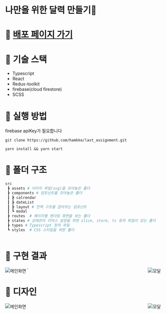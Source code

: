 # 나만을 위한 달력 만들기🦖
# 🚀 [배포 페이지 가기](https://finaly-im-gonna-make-it.netlify.app/)

# 🔧 기술 스택
- Typescript
- React
- Redux-toolkit
- firebase(cloud firestore)
- SCSS

# 📌 실행 방법
firebase apiKey가 필요합니다
```
git clone https://github.com/hamkke/last_assignment.git
```
```
yarn install && yarn start
``` 

# 📁 폴더 구조
```sh
src
 ┣ assets # 이미지 파일(svg)을 모아놓은 폴더
 ┣ components # 컴포넌트를 모아놓은 폴더
 ┃ ┣ calrendar
 ┃ ┣ dateList
 ┃ ┣ layout # 전첵 구조를 잡아주는 컴포넌트
 ┃ ┗ modal
 ┣ routes  # 페이지별 렌더링 화면을 보는 폴더
 ┣ states # 상태관리 리덕스 설정을 위한 slice, store, ts 등의 파일이 있는 폴더
 ┣ types # Typescript 정의 파일
 ┗ styles  # CSS 스타일을 위한 폴더
 
 ```

# 📸 구현 결과

<img align="left" src="https://user-images.githubusercontent.com/46497281/178483547-6f87aee5-615c-4fdf-adb5-febc11243228.png" alt="메인화면">

<img align="right" src="https://user-images.githubusercontent.com/46497281/178223005-1b90d041-8922-4606-8d5c-ecf1ab33ad95.png" alt="모달" style="margin-bottom: 30px;">`


# 🎨 디자인

<img align="left" src="https://user-images.githubusercontent.com/46497281/172038398-eda0ad1c-a512-4255-9513-f66f7b30561c.png" alt="메인화면">

<img align="right" src="https://user-images.githubusercontent.com/46497281/172038417-f41d2154-4938-42db-9e87-8107e9c7b969.png" alt="모달">
